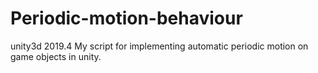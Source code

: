# Periodic-motion-behaviour
unity3d 2019.4
My script for implementing automatic periodic motion on game objects in unity.
